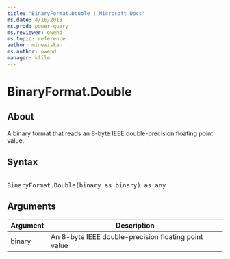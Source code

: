 ```yaml
---
title: "BinaryFormat.Double | Microsoft Docs"
ms.date: 4/16/2018
ms.prod: power-query
ms.reviewer: owend
ms.topic: reference
author: minewiskan
ms.author: owend
manager: kfile
---
```

# BinaryFormat.Double

  
## About  
A binary format that reads an 8-byte IEEE double-precision floating point value.  
  
## Syntax

<pre>  
BinaryFormat.Double(binary as binary) as any  
</pre>
  
## Arguments  
  
|Argument|Description|  
|------------|---------------|  
|binary|An 8-byte IEEE double-precision floating point value|  
  
